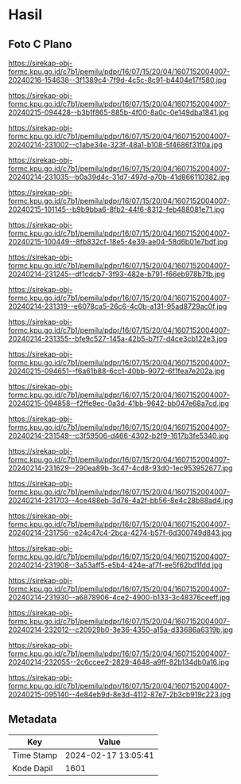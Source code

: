 # Hasil

## Foto C Plano

https://sirekap-obj-formc.kpu.go.id/c7b1/pemilu/pdpr/16/07/15/20/04/1607152004007-20240216-154638--3f1389c4-7f9d-4c5c-8c91-b4404e17f580.jpg

https://sirekap-obj-formc.kpu.go.id/c7b1/pemilu/pdpr/16/07/15/20/04/1607152004007-20240215-094428--b3b1f865-885b-4f00-8a0c-0e149dba1841.jpg

https://sirekap-obj-formc.kpu.go.id/c7b1/pemilu/pdpr/16/07/15/20/04/1607152004007-20240214-231002--c1abe34e-323f-48a1-b108-5f4686f31f0a.jpg

https://sirekap-obj-formc.kpu.go.id/c7b1/pemilu/pdpr/16/07/15/20/04/1607152004007-20240214-231035--b0a39d4c-31d7-497d-a70b-41d866110382.jpg

https://sirekap-obj-formc.kpu.go.id/c7b1/pemilu/pdpr/16/07/15/20/04/1607152004007-20240215-101145--b9b9bba6-8fb2-44f6-8312-feb488081e71.jpg

https://sirekap-obj-formc.kpu.go.id/c7b1/pemilu/pdpr/16/07/15/20/04/1607152004007-20240215-100449--8fb832cf-18e5-4e39-ae04-58d6b01e7bdf.jpg

https://sirekap-obj-formc.kpu.go.id/c7b1/pemilu/pdpr/16/07/15/20/04/1607152004007-20240214-231245--df1cdcb7-3f93-482e-b791-f66eb978b7fb.jpg

https://sirekap-obj-formc.kpu.go.id/c7b1/pemilu/pdpr/16/07/15/20/04/1607152004007-20240214-231319--e6078ca5-26c6-4c0b-a131-95ad8729ac0f.jpg

https://sirekap-obj-formc.kpu.go.id/c7b1/pemilu/pdpr/16/07/15/20/04/1607152004007-20240214-231355--bfe9c527-145a-42b5-b7f7-d4ce3cb122e3.jpg

https://sirekap-obj-formc.kpu.go.id/c7b1/pemilu/pdpr/16/07/15/20/04/1607152004007-20240215-094651--f6a61b88-6cc1-40bb-9072-6f1fea7e202a.jpg

https://sirekap-obj-formc.kpu.go.id/c7b1/pemilu/pdpr/16/07/15/20/04/1607152004007-20240215-094858--f2ffe9ec-0a3d-41bb-9642-bb047e68a7cd.jpg

https://sirekap-obj-formc.kpu.go.id/c7b1/pemilu/pdpr/16/07/15/20/04/1607152004007-20240214-231549--c3f59506-d466-4302-b2f9-1617b3fe5340.jpg

https://sirekap-obj-formc.kpu.go.id/c7b1/pemilu/pdpr/16/07/15/20/04/1607152004007-20240214-231629--290ea89b-3c47-4cd8-93d0-1ec953952677.jpg

https://sirekap-obj-formc.kpu.go.id/c7b1/pemilu/pdpr/16/07/15/20/04/1607152004007-20240214-231703--4ce488eb-3d76-4a2f-bb56-8e4c28b88ad4.jpg

https://sirekap-obj-formc.kpu.go.id/c7b1/pemilu/pdpr/16/07/15/20/04/1607152004007-20240214-231756--e24c47c4-2bca-4274-b57f-6d300749d843.jpg

https://sirekap-obj-formc.kpu.go.id/c7b1/pemilu/pdpr/16/07/15/20/04/1607152004007-20240214-231908--3a53aff5-e5b4-424e-af7f-ee5f62bd1fdd.jpg

https://sirekap-obj-formc.kpu.go.id/c7b1/pemilu/pdpr/16/07/15/20/04/1607152004007-20240214-231930--a6878906-4ce2-4900-b133-3c48376ceeff.jpg

https://sirekap-obj-formc.kpu.go.id/c7b1/pemilu/pdpr/16/07/15/20/04/1607152004007-20240214-232012--c20929b0-3e36-4350-a15a-d33686a6319b.jpg

https://sirekap-obj-formc.kpu.go.id/c7b1/pemilu/pdpr/16/07/15/20/04/1607152004007-20240214-232055--2c6ccee2-2829-4648-a9ff-82b134db0a16.jpg

https://sirekap-obj-formc.kpu.go.id/c7b1/pemilu/pdpr/16/07/15/20/04/1607152004007-20240215-095140--4e84eb9d-8e3d-4112-87e7-2b3cb919c223.jpg


## Metadata

| Key        | Value               |
| ---------- | ------------------- |
| Time Stamp | 2024-02-17 13:05:41 |
| Kode Dapil | 1601                |



